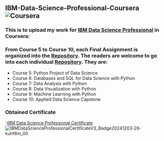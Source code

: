 ## IBM-Data-Science-Professional-Coursera![Coursera](https://img.shields.io/badge/Coursera-Certificate-blue)
### This is to upload my work for [IBM Data Science Professional](https://www.coursera.org/professional-certificates/ibm-data-science) in Coursera:

### From Course 5 to Course 10, each Final Assignment is organized into the <ins>Repository</ins>. The readers are welcome to go into each individual <ins>Repository</ins>. They are:
 - Course 5: Python Project of Data Science
 - Course 6: Databases and SQL for Data Science with Python
 - Course 7: Data Analysis with Python
 - Course 8: Data Visualization with Python
 - Course 9: Machine Learning with Python
 - Course 10: Applied Data Science Capstone

### Obtained Certificate
-[IBM Data Science Professional Certificate](https://www.coursera.org/professional-certificates/ibm-data-science) ![IBMDataScienceProfessionalCertificateV3_Badge20241203-26-kuhf6m_00](https://github.com/user-attachments/assets/6ebeb581-034e-4b0f-80c2-fc9926e751da)

